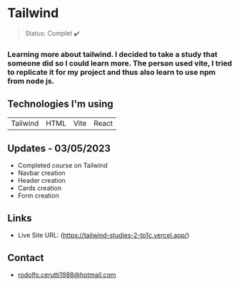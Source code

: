 <h1>Tailwind</h1>

> Status: Complet ✔️

### Learning more about tailwind. I decided to take a study that someone did so I could learn more. The person used vite, I tried to replicate it for my project and thus also learn to use npm from node js.

## Technologies I'm using

<table>
  <tr>
    <td>Tailwind</td>
    <td>HTML</td>
    <td>Vite</td>
    <td>React</td>
  </tr>
  
</table>

## Updates - 03/05/2023

+ Completed course on Tailwind
+ Navbar creation
+ Header creation
+ Cards creation
+ Form creation

## Links

- Live Site URL: (https://tailwind-studies-2-tp1c.vercel.app/)

## Contact

+ rodolfo.cerutti1988@hotmail.com
